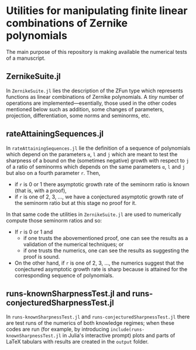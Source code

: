 # Utilities for manipulating finite linear combinations of Zernike polynomials

The main purpose of this repository is making available the numerical tests of a manuscript.

## ZernikeSuite.jl

In `ZernikeSuite.jl` lies the description of the ZFun type which represents functions as linear combinations of Zernike polynomials. A *tiny* number of operations are implemented—esentially, those used in the other codes mentioned below such as addition, some changes of parameters, projection, differentiation, some norms and seminorms, etc.

## rateAttainingSequences.jl

In `rateAttainingSequences.jl` lie the definition of a sequence of polynomials which depend on the parameters `α`, `l` and `j` which are meant to test the sharpness of a bound on the (sometimes negative) growth with respect to `j` of a ratio of seminorms which depends on the same parameters `α`, `l` and `j` but also on a fourth parameter `r`. Then,

* if `r` is 0 or 1 there asymptotic growth rate of the seminorm ratio is known (that is, with a proof),
* if `r` is one of 2, 3, …, we have a conjectured asymptotic growth rate of the seminorm ratio but at this stage no proof for it.

In that same code the utilities in `ZernikeSuite.jl` are used to numerically compute those seminorm ratios and so:

* If `r` is 0 or 1 and
    + if one trusts the abovementioned proof, one can see the results as a validation of the numerical techniques; or
    + if one trusts the numerics, one can see the results as suggesting the proof is sound.
* On the other hand, if `r` is one of 2, 3, …, the numerics suggest that the conjectured asymptotic growth rate is sharp because is attained for the corresponding sequence of polynomials.

## runs-knownSharpnessTest.jl and runs-conjecturedSharpnessTest.jl

In `runs-knownSharpnessTest.jl` and `runs-conjecturedSharpnessTest.jl` there are test runs of the numerics of both knowledge regimes; when these codes are run (for example, by introducing `include(runs-knownSharpnessTest.jl` in Julia's interactive prompt) plots and parts of LaTeX tabulars with results are created in the `output` folder.

